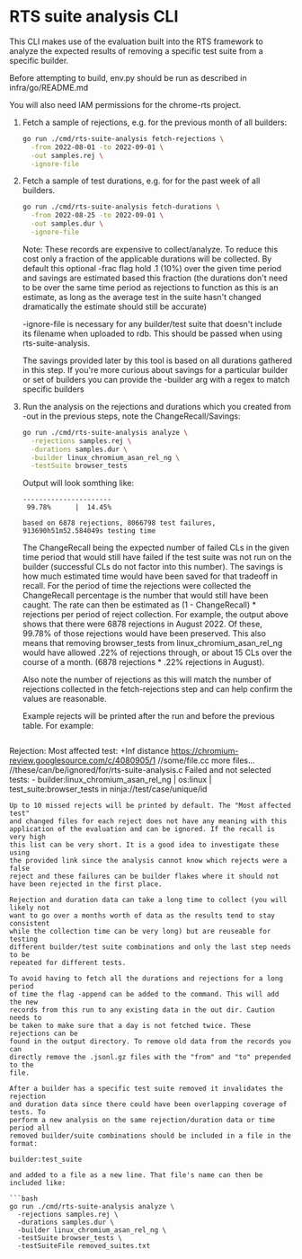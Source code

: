 # RTS suite analysis CLI

This CLI makes use of the evaluation built into the RTS framework to analyze
the expected results of removing a specific test suite from a specific builder.

Before attempting to build, env.py should be run as described in
infra/go/README.md

You will also need IAM permissions for the chrome-rts project.

1. Fetch a sample of rejections, e.g. for the previous month of all builders:
   ```bash
   go run ./cmd/rts-suite-analysis fetch-rejections \
     -from 2022-08-01 -to 2022-09-01 \
     -out samples.rej \
     -ignore-file
   ```
1. Fetch a sample of test durations, e.g. for for the past week of all builders.
   ```bash
   go run ./cmd/rts-suite-analysis fetch-durations \
     -from 2022-08-25 -to 2022-09-01 \
     -out samples.dur \
     -ignore-file
   ```
   Note: These records are expensive to collect/analyze. To reduce this cost
   only a fraction of the applicable durations will be collected. By default
   this optional -frac flag hold .1 (10%) over the given time period and savings
   are estimated based this fraction (the durations don't need to be over the
   same time period as rejections to function as this is an estimate, as long
   as the average test in the suite hasn't changed dramatically the estimate
   should still be accurate)

   -ignore-file is necessary for any builder/test suite that doesn't include
   its filename when uploaded to rdb. This should be passed when using
   rts-suite-analysis.

   The savings provided later by this tool is based on all durations gathered
   in this step. If you're more curious about savings for a particular builder
   or set of builders you can provide the -builder arg with a regex to match
   specific builders
1. Run the analysis on the rejections and durations which you created from -out
   in the previous steps, note the ChangeRecall/Savings:
   ```bash
   go run ./cmd/rts-suite-analysis analyze \
     -rejections samples.rej \
     -durations samples.dur \
     -builder linux_chromium_asan_rel_ng \
     -testSuite browser_tests
   ```
   Output will look somthing like:
   ```ChangeRecall | Savings
   ----------------------
    99.78%      |  14.45%

   based on 6878 rejections, 8066798 test failures, 913690h51m52.584049s testing time
   ```
   The ChangeRecall being the expected number of failed CLs in the given time
   period that would still have failed if the test suite was not run on the
   builder (successful CLs do not factor into this number). The savings is how
   much estimated time would have been saved for that tradeoff in recall. For
   the period of time the rejections were collected the ChangeRecall percentage
   is the number that would still have been caught. The rate can then be
   estimated as (1 - ChangeRecall) * rejections per period of reject collection.
   For example, the output above shows that there were 6878 rejections in August
   2022. Of these, 99.78% of those rejections would have been preserved. This
   also means that removing browser_tests from linux_chromium_asan_rel_ng would
   have allowed .22% of rejections through, or about 15 CLs over the course of a
   month. (6878 rejections * .22% rejections in August).

   Also note the number of rejections as this will match the number of
   rejections collected in the fetch-rejections step and can help confirm the
   values are reasonable.

   Example rejects will be printed after the run and before the previous table.
   For example:
   ```1 furthest rejections:
  Rejection:
    Most affected test: +Inf distance
    https://chromium-review.googlesource.com/c/4080905/1
      //some/file.cc
      more files...
      //these/can/be/ignored/for/rts-suite-analysis.c
    Failed and not selected tests:
      - builder:linux_chromium_asan_rel_ng | os:linux | test_suite:browser_tests
        in <unknown file>
          ninja://test/case/unique/id
   ```
   Up to 10 missed rejects will be printed by default. The "Most affected test"
   and changed files for each reject does not have any meaning with this
   application of the evaluation and can be ignored. If the recall is very high
   this list can be very short. It is a good idea to investigate these using
   the provided link since the analysis cannot know which rejects were a false
   reject and these failures can be builder flakes where it should not
   have been rejected in the first place.

Rejection and duration data can take a long time to collect (you will likely not
want to go over a months worth of data as the results tend to stay consistent
while the collection time can be very long) but are reuseable for testing
different builder/test suite combinations and only the last step needs to be
repeated for different tests.

To avoid having to fetch all the durations and rejections for a long period
of time the flag -append can be added to the command. This will add the new
records from this run to any existing data in the out dir. Caution needs to
be taken to make sure that a day is not fetched twice. These rejections can be
found in the output directory. To remove old data from the records you can
directly remove the .jsonl.gz files with the "from" and "to" prepended to the
file.

After a builder has a specific test suite removed it invalidates the rejection
and duration data since there could have been overlapping coverage of tests. To
perform a new analysis on the same rejection/duration data or time period all
removed builder/suite combinations should be included in a file in the format:

builder:test_suite

and added to a file as a new line. That file's name can then be included like:

   ```bash
   go run ./cmd/rts-suite-analysis analyze \
     -rejections samples.rej \
     -durations samples.dur \
     -builder linux_chromium_asan_rel_ng \
     -testSuite browser_tests \
     -testSuiteFile removed_suites.txt
   ```
